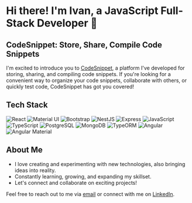 
# Hi there! I'm Ivan, a JavaScript Full-Stack Developer 👋

## CodeSnippet: Store, Share, Compile Code Snippets

I'm excited to introduce you to [CodeSnippet](https://www.codesnippet.app), a platform I've developed for storing, sharing, and compiling code snippets. If you're looking for a convenient way to organize your code snippets, collaborate with others, or quickly test code, CodeSnippet has got you covered!

## Tech Stack

![React](https://img.shields.io/badge/-React-61DAFB?logo=react&logoColor=white&style=flat-square) ![Material UI](https://img.shields.io/badge/-Material_UI-0081CB?logo=material-ui&logoColor=white&style=flat-square) ![Bootstrap](https://img.shields.io/badge/-Bootstrap-7952B3?logo=bootstrap&logoColor=white&style=flat-square) ![NestJS](https://img.shields.io/badge/-NestJS-E0234E?logo=nestjs&logoColor=white&style=flat-square) ![Express](https://img.shields.io/badge/-Express-000000?logo=express&logoColor=white&style=flat-square) ![JavaScript](https://img.shields.io/badge/-JavaScript-F7DF1E?logo=javascript&logoColor=white&style=flat-square) ![TypeScript](https://img.shields.io/badge/-TypeScript-007ACC?logo=typescript&logoColor=white&style=flat-square) ![PostgreSQL](https://img.shields.io/badge/-PostgreSQL-336791?logo=postgresql&logoColor=white&style=flat-square) ![MongoDB](https://img.shields.io/badge/-MongoDB-47A248?logo=mongodb&logoColor=white&style=flat-square) ![TypeORM](https://img.shields.io/badge/-TypeORM-F7DF1E?logo=typeorm&logoColor=white&style=flat-square) ![Angular](https://img.shields.io/badge/-Angular-DD0031?logo=angular&logoColor=white&style=flat-square) ![Angular Material](https://img.shields.io/badge/-Angular_Material-FF4081?logo=angular-material&logoColor=white&style=flat-square)


## About Me

- I love creating and experimenting with new technologies, also bringing ideas into reality.
- Constantly learning, growing, and expanding my skillset.
- Let's connect and collaborate on exciting projects!

Feel free to reach out to me via [email](mailto:ivan.apostolovski@gmail.com) or connect with me on [LinkedIn](https://www.linkedin.com/in/ivan-apostolovski-22b361211/).

